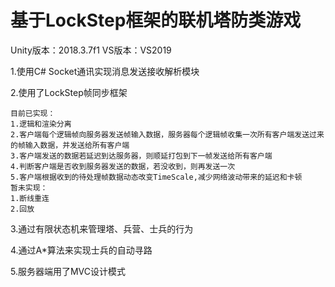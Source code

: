 # 基于LockStep框架的联机塔防类游戏
Unity版本：2018.3.7f1  VS版本：VS2019

 1.使用C# Socket通讯实现消息发送接收解析模块

 2.使用了LockStep帧同步框架
 
    目前已实现：
    1.逻辑和渲染分离
    2.客户端每个逻辑帧向服务器发送帧输入数据，服务器每个逻辑帧收集一次所有客户端发送过来的帧输入数据，并发送给所有客户端
    3.客户端发送的数据若延迟到达服务器，则顺延打包到下一帧发送给所有客户端
    4.判断客户端是否收到服务器发送的数据，若没收到，则再发送一次
    5.客户端根据收到的待处理帧数据动态改变TimeScale,减少网络波动带来的延迟和卡顿
    暂未实现：
    1.断线重连
    2.回放
   
3.通过有限状态机来管理塔、兵营、士兵的行为

4.通过A*算法来实现士兵的自动寻路

5.服务器端用了MVC设计模式

